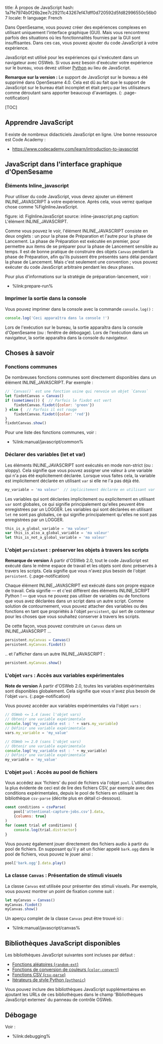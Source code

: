 title: À propos de JavaScript
hash: 1a7fe7974b0f26b2ee7c29211c43267ef47dff0d720592d5fd82996550c56b07
locale: fr
language: French

Dans OpenSesame, vous pouvez créer des expériences complexes en utilisant uniquement l'interface graphique (GUI). Mais vous rencontrerez parfois des situations où les fonctionnalités fournies par la GUI sont insuffisantes. Dans ces cas, vous pouvez ajouter du code JavaScript à votre expérience.

JavaScript est utilisé pour les expériences qui s'exécutent dans un navigateur avec OSWeb. Si vous avez besoin d'exécuter votre expérience sur le bureau, vous devez utiliser [Python](%url:manual/python/about%) au lieu de JavaScript.

__Remarque sur la version :__ Le support de JavaScript sur le bureau a été supprimé dans OpenSesame 4.0. Cela est dû au fait que le support de JavaScript sur le bureau était incomplet et était perçu par les utilisateurs comme déroutant sans apporter beaucoup d'avantages.
{: .page-notification}

[TOC]


## Apprendre JavaScript

Il existe de nombreux didacticiels JavaScript en ligne. Une bonne ressource est Code Academy :

- <https://www.codecademy.com/learn/introduction-to-javascript>


## JavaScript dans l'interface graphique d'OpenSesame


### Éléments Inline_javascript

Pour utiliser du code JavaScript, vous devez ajouter un élément INLINE_JAVASCRIPT à votre expérience. Après cela, vous verrez quelque chose comme %FigInlineJavaScript.

figure:
 id: FigInlineJavaScript
 source: inline-javascript.png
 caption: L'élément INLINE_JAVASCRIPT.

Comme vous pouvez le voir, l'élément INLINE_JAVASCRIPT consiste en deux onglets : un pour la phase de Préparation et l'autre pour la phase de Lancement. La phase de Préparation est exécutée en premier, pour permettre aux items de se préparer pour la phase de Lancement sensible au temps. Il est de bonne pratique de construire des objets `Canvas` pendant la phase de Préparation, afin qu'ils puissent être présentés sans délai pendant la phase de Lancement. Mais c'est seulement une convention ; vous pouvez exécuter du code JavaScript arbitraire pendant les deux phases.

Pour plus d'informations sur la stratégie de préparation-lancement, voir :

- %link:prepare-run%


### Imprimer la sortie dans la console

Vous pouvez imprimer dans la console avec la commande `console.log()` :

```js
console.log('Ceci apparaîtra dans la console !')
```

Lors de l'exécution sur le bureau, la sortie apparaîtra dans la console d'OpenSesame (ou : fenêtre de débogage). Lors de l'exécution dans un navigateur, la sortie apparaîtra dans la console du navigateur.


## Choses à savoir

### Fonctions communes

De nombreuses fonctions communes sont directement disponibles dans un élément INLINE_JAVASCRIPT. Par exemple :

```js
// `Canvas()` est une fonction usine qui renvoie un objet `Canvas`
let fixdotCanvas = Canvas()
if (sometimes()) {  // Parfois le fixdot est vert
    fixdotCanvas.fixdot({color: 'green'})
} else {  // Parfois il est rouge
    fixdotCanvas.fixdot({color: 'red'})
}
fixdotCanvas.show()
```

Pour une liste des fonctions communes, voir :

- %link:manual/javascript/common%


### Déclarer des variables (let et var)

Les éléments INLINE_JAVASCRIPT sont exécutés en mode non-strict (ou : sloppy). Cela signifie que vous pouvez assigner une valeur à une variable qui n'a pas été explicitement déclarée. Lorsque vous faites cela, la variable est implicitement déclarée en utilisant `var` si elle ne l'a pas déjà été.

```js
my_variable = 'ma valeur'  // implicitement déclarée en utilisant var
```

Les variables qui sont déclarées implicitement ou explicitement en utilisant `var` sont globales, ce qui signifie principalement qu'elles peuvent être enregistrées par un LOGGER. Les variables qui sont déclarées en utilisant `let` ne sont pas globales, ce qui signifie principalement qu'elles ne sont pas enregistrées par un LOGGER.

```js
this_is_a_global_variable = 'ma valeur'
var this_is_also_a_global_variable = 'ma valeur'
let this_is_not_a_global_variable = 'ma valeur'
```


### L'objet `persistent` : préserver les objets à travers les scripts

__Remarque de version__ À partir d'OSWeb 2.0, tout le code JavaScript est exécuté dans le même espace de travail et les objets sont donc préservés à travers les scripts. Cela signifie que vous n'avez plus besoin de l'objet `persistent`.
{:.page-notification}

Chaque élément INLINE_JAVASCRIPT est exécuté dans son propre espace de travail. Cela signifie — et c'est différent des éléments INLINE_SCRIPT Python ! — que vous ne pouvez pas utiliser de variables ou de fonctions que vous avez déclarées dans un script dans un autre script. Comme solution de contournement, vous pouvez attacher des variables ou des fonctions en tant que propriétés à l'objet `persistent`, qui sert de conteneur pour les choses que vous souhaitez conserver à travers les scripts.

De cette façon, vous pouvez construire un `Canvas` dans un INLINE_JAVASCRIPT ...

```js
persistent.myCanvas = Canvas()
persistent.myCanvas.fixdot()
```

.. et l'afficher dans un autre INLINE_JAVASCRIPT :

```js
persistent.myCanvas.show()
```


### L'objet `vars` : Accès aux variables expérimentales

__Note de version__ À partir d'OSWeb 2.0, toutes les variables expérimentales sont disponibles globalement. Cela signifie que vous n'avez plus besoin de l'objet `vars`.
{:.page-notification}

Vous pouvez accéder aux variables expérimentales via l'objet `vars` :

```js
// OSWeb <= 1.4 (avec l'objet vars)
// Obtenir une variable expérimentale
console.log('my_variable est : ' + vars.my_variable)
// Définir une variable expérimentale
vars.my_variable = 'my_value'

// OSWeb >= 2.0 (sans l'objet vars)
// Obtenir une variable expérimentale
console.log('my_variable est : ' + my_variable)
// Définir une variable expérimentale
my_variable = 'my_value'
```


### L'objet `pool` : Accès au pool de fichiers

Vous accédez aux 'fichiers' du pool de fichiers via l'objet `pool`. L'utilisation la plus évidente de ceci est de lire des fichiers CSV, par exemple avec des conditions expérimentales, depuis le pool de fichiers en utilisant la bibliothèque `csv-parse` (décrite plus en détail ci-dessous).

```js
const conditions = csvParse(
    pool['attentional-capture-jobs.csv'].data,
    {columns: true}
)
for (const trial of conditions) {
    console.log(trial.distractor)
}
```

Vous pouvez également jouer directement des fichiers audio à partir du pool de fichiers. En supposant qu'il y ait un fichier appelé `bark.ogg` dans le pool de fichiers, vous pouvez le jouer ainsi :

```js
pool['bark.ogg'].data.play()
```


### La classe `Canvas` : Présentation de stimuli visuels

La classe `Canvas` est utilisée pour présenter des stimuli visuels. Par exemple, vous pouvez montrer un point de fixation comme suit :

```js
let myCanvas = Canvas()
myCanvas.fixdot()
myCanvas.show()
```

Un aperçu complet de la classe `Canvas` peut être trouvé ici :

- %link:manual/javascript/canvas%

## Bibliothèques JavaScript disponibles

Les bibliothèques JavaScript suivantes sont incluses par défaut :

- [Fonctions aléatoires (`random-ext`)](%url:manual/javascript/random%)
- [Fonctions de conversion de couleurs (`color-convert`)](%url:manual/javascript/color-convert%)
- [Fonctions CSV (`csv-parse`)](%url:manual/javascript/csv%)
- [Itérateurs de style Python (`pythonic`)](%url:manual/javascript/pythonic%)

Vous pouvez inclure des bibliothèques JavaScript supplémentaires en ajoutant les URLs de ces bibliothèques dans le champ 'Bibliothèques JavaScript externes' du panneau de contrôle OSWeb.


## Débogage

Voir :

- %link:debugging%